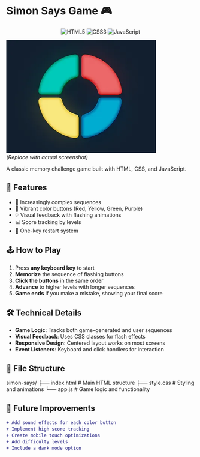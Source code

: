 # Simon Says Game 🎮  

<div align="center">
  <img src="https://img.shields.io/badge/HTML5-E34F26?style=for-the-badge&logo=html5&logoColor=white" alt="HTML5">
  <img src="https://img.shields.io/badge/CSS3-1572B6?style=for-the-badge&logo=css3&logoColor=white" alt="CSS3">
  <img src="https://img.shields.io/badge/JavaScript-F7DF1E?style=for-the-badge&logo=javascript&logoColor=black" alt="JavaScript">
</div>

![Game Preview](original-24e4522761db0c7c6926f773b1478998.webp)  
*(Replace with actual screenshot)*

A classic memory challenge game built with HTML, CSS, and JavaScript.

## 🚀 Features
- 🔢 Increasingly complex sequences
- 🎨 Vibrant color buttons (Red, Yellow, Green, Purple)
- 💡 Visual feedback with flashing animations
- 📊 Score tracking by levels
- 🔄 One-key restart system

## 🕹️ How to Play
1. Press **any keyboard key** to start
2. **Memorize** the sequence of flashing buttons
3. **Click the buttons** in the same order
4. **Advance** to higher levels with longer sequences
5. **Game ends** if you make a mistake, showing your final score

## 🛠️ Technical Details
- **Game Logic**: Tracks both game-generated and user sequences
- **Visual Feedback**: Uses CSS classes for flash effects
- **Responsive Design**: Centered layout works on most screens
- **Event Listeners**: Keyboard and click handlers for interaction

## 📂 File Structure
simon-says/
├── index.html # Main HTML structure
├── style.css # Styling and animations
└── app.js # Game logic and functionality

## 🔮 Future Improvements
```diff
+ Add sound effects for each color button
+ Implement high score tracking
+ Create mobile touch optimizations
+ Add difficulty levels
+ Include a dark mode option
